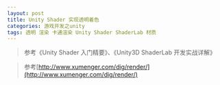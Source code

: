 ```yaml
---
layout: post
title: Unity Shader 实现透明着色
categories: 游戏开发之unity
tags: 透明 渲染 卡通渲染 Unity Shader ShaderLab 材质 
---
```


>参考《Unity Shader 入门精要》、《Unity3D ShaderLab 开发实战详解》

>参考[http://www.xumenger.com/dig/render/](http://www.xumenger.com/dig/render/)


